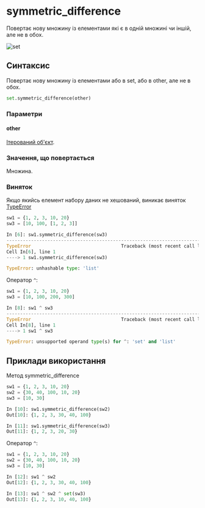 
# symmetric_difference

Повертає нову множину із елементами які є в одній множині чи іншій, але не в обох.

![set](https://pyneng.io/assets/images/set_operations_symmetric_difference.png)

## Синтаксис

Повертає нову множину із елементами або в set, або в other, але не в обох.

```python
set.symmetric_difference(other)
```

### Параметри

#### other

[Ітерований об'єкт](/reference/protocols/iterable/).

### Значення, що повертається

Множина.

### Виняток

Якщо якийсь елемент набору даних не хешований, виникає виняток [TypeError](/reference/exceptions/#typeerror)

```python
sw1 = {1, 2, 3, 10, 20}
sw3 = [10, 100, [1, 2, 3]]

In [6]: sw1.symmetric_difference(sw3)
---------------------------------------------------------------------------
TypeError                                 Traceback (most recent call last)
Cell In[6], line 1
----> 1 sw1.symmetric_difference(sw3)

TypeError: unhashable type: 'list'
```

Оператор `^`:

```python
sw1 = {1, 2, 3, 10, 20}
sw3 = [10, 100, 200, 300]

In [8]: sw1 ^ sw3
---------------------------------------------------------------------------
TypeError                                 Traceback (most recent call last)
Cell In[8], line 1
----> 1 sw1 ^ sw3

TypeError: unsupported operand type(s) for ^: 'set' and 'list'
```

## Приклади використання

Метод symmetric_difference

```python
sw1 = {1, 2, 3, 10, 20}
sw2 = {30, 40, 100, 10, 20}
sw3 = [10, 30]

In [10]: sw1.symmetric_difference(sw2)
Out[10]: {1, 2, 3, 30, 40, 100}

In [11]: sw1.symmetric_difference(sw3)
Out[11]: {1, 2, 3, 20, 30}
```

Оператор `^`:
```python
sw1 = {1, 2, 3, 10, 20}
sw2 = {30, 40, 100, 10, 20}
sw3 = [10, 30]

In [12]: sw1 ^ sw2
Out[12]: {1, 2, 3, 30, 40, 100}

In [13]: sw1 ^ sw2 ^ set(sw3)
Out[13]: {1, 2, 3, 10, 40, 100}
```

